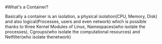 #What's a Container?

Basically a container is an isolation, a physical isolation(CPU, Memory, Disk) and also logical(Processes, users and even network) which is possible
thanks to three Kernel Modules of Linux, Namespaces(who isolate the processes), Cgroups(who isolate the computational resources) and Netfilter(who isolate thenetwork)
